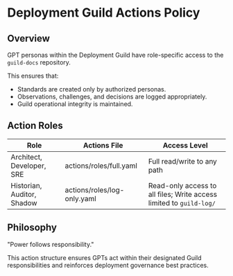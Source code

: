 
# Deployment Guild Actions Policy

## Overview

GPT personas within the Deployment Guild have role-specific access to the `guild-docs` repository.

This ensures that:
- Standards are created only by authorized personas.
- Observations, challenges, and decisions are logged appropriately.
- Guild operational integrity is maintained.

## Action Roles

| Role | Actions File | Access Level |
|------|--------------|--------------|
| Architect, Developer, SRE | actions/roles/full.yaml | Full read/write to any path |
| Historian, Auditor, Shadow | actions/roles/log-only.yaml | Read-only access to all files; Write access limited to `guild-log/` |

## Philosophy

"Power follows responsibility."

This action structure ensures GPTs act within their designated Guild responsibilities and reinforces deployment governance best practices.
